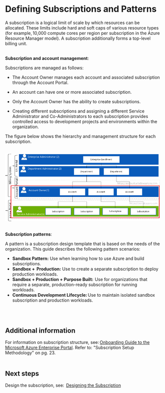 # Defining Subscriptions and Patterns 


A subscription is a logical limit of scale by which resources can be allocated. These limits include hard and soft caps of various resource types (for example, 10,000 compute cores per region per subscription in the Azure Resource Manager model). A subscription 
additionally forms a top-level billing unit.    
<br />
<br />

**Subscription and account management**:  

Subscriptions are managed as follows:  
- The Account Owner manages each account and associated subscription through the Account Portal. 

- An account can have one or more associated subscription.   
- Only the Account Owner has the ability to create subscriptions.   
- Creating different subscriptions and assigning a different Service Administrator and Co-Administrators to each subscription 
provides controlled access to development projects and environments within the organization.  

The figure below shows the hierarchy and management structure for each subscription.
<br />
<br />


![ManagementSubscriptionHeirarchy](https://github.com/alvarovitta/Enrollment-and-Subscription/blob/master/_images/ManageSubscrHeirarchy.png)
<br />
<br />

**Subscription patterns**:   

A pattern is a subscription design template that is based on the needs of the organization. This guide describes the following pattern 
scenarios: 
- **Sandbox Pattern:** Use when learning how to use Azure and build subscriptions.    
- **Sandbox +  Production:** Use to create a separate subscription to deploy production workloads.  
- **Sandbox + Production + Purpose Built:**  Use for organizations that require a separate, production-ready subscription for running 
workloads.  
- **Continuous Development Lifecycle:** Use to maintain isolated sandbox subscription and production workloads.
<br />
<br />

## Additional information  
For information on subscription structure, see: [Onboarding Guide to the Microsoft Azure Enterprise Portal](https://eaportalonboardingvideos.blob.core.windows.net/onboardingvideos/AzureDirectEACustomerOnboardingGuide_En.pdf). Refer to: "Subscription Setup Methodology" on pg. 23.  
<br />
<br />

## Next steps  
Design the subscription, see:  [Designing the Subscription](https://github.com/alvarovitta/Enrollment-and-Subscription/blob/master/2.1-Designing-the-Subscription.md)  

